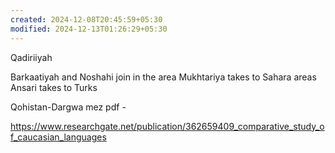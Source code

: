 ```yaml
---
created: 2024-12-08T20:45:59+05:30
modified: 2024-12-13T01:26:29+05:30
---
```


Qadiriiyah

Barkaatiyah and Noshahi join in the area
Mukhtariya takes to Sahara areas
Ansari takes to Turks

Qohistan-Dargwa mez pdf -

https://www.researchgate.net/publication/362659409_comparative_study_of_caucasian_languages
